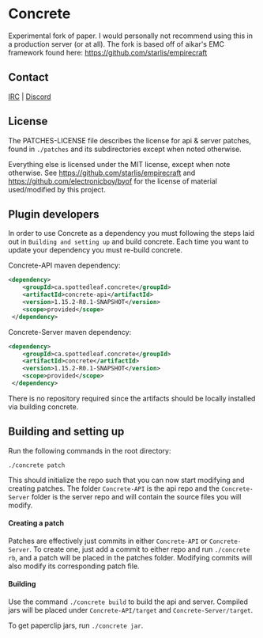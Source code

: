 Concrete
==

Experimental fork of paper. I would personally not recommend using this in a
production server (or at all). The fork is based off of aikar's EMC framework found here:
https://github.com/starlis/empirecraft

## Contact
[IRC](http://irc.spi.gt/iris/?channels=concrete) | [Discord](https://discord.gg/CgDPu27)

## License
The PATCHES-LICENSE file describes the license for api & server patches, 
found in `./patches` and its subdirectories except when noted otherwise.

Everything else is licensed under the MIT license, except when note otherwise. 
See https://github.com/starlis/empirecraft and https://github.com/electronicboy/byof 
for the license of material used/modified by this project.

## Plugin developers
In order to use Concrete as a dependency you must following the steps laid out
in `Building and setting up` and build concrete. Each time you want to update
your dependency you must re-build concrete.

Concrete-API maven dependency:
```xml
<dependency>
    <groupId>ca.spottedleaf.concrete</groupId>
    <artifactId>concrete-api</artifactId>
    <version>1.15.2-R0.1-SNAPSHOT</version>
    <scope>provided</scope>
 </dependency>
 ```
 
 Concrete-Server maven dependency:
 ```xml
 <dependency>
     <groupId>ca.spottedleaf.concrete</groupId>
     <artifactId>concrete</artifactId>
     <version>1.15.2-R0.1-SNAPSHOT</version>
     <scope>provided</scope>
  </dependency>
  ```

There is no repository required since the artifacts should be locally installed
via building concrete.

## Building and setting up
Run the following commands in the root directory:

```
./concrete patch
```

This should initialize the repo such that you can now start modifying and creating 
patches. The folder `Concrete-API` is the api repo and the `Concrete-Server` folder
is the server repo and will contain the source files you will modify.

#### Creating a patch
Patches are effectively just commits in either `Concrete-API` or `Concrete-Server`. 
To create one, just add a commit to either repo and run `./concrete rb`, and a 
patch will be placed in the patches folder. Modifying commits will also modify its 
corresponding patch file.


#### Building

Use the command `./concrete build` to build the api and server. Compiled jars
will be placed under `Concrete-API/target` and `Concrete-Server/target`.

To get paperclip jars, run `./concrete jar`.
